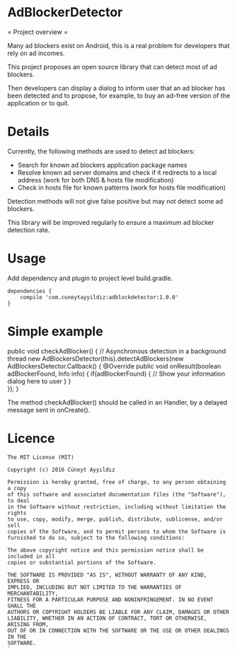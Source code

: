 # AdBlockerDetector

= Project overview =

Many ad blockers exist on Android, this is a real problem for developers that rely on ad incomes.

This project proposes an open source library that can detect most of ad blockers.

Then developers can display a dialog to inform user that an ad blocker has been detected and to propose, for example, to buy an ad-free version of the application or to quit.

# Details
Currently, the following methods are used to detect ad blockers:
  * Search for known ad blockers application package names
  * Resolve known ad server domains and check if it redirects to a local address (work for both DNS & hosts file modification)
  * Check in hosts file for known patterns (work for hosts file modification)

Detection methods will not give false positive but may not detect some ad blockers.

This library will be improved regularly to ensure a maximum ad blocker detection rate.

# Usage
Add dependency and plugin to project level build.gradle.
```
dependencies {
    compile 'com.cuneytayyildiz:adblockdetector:1.0.0'
}
```

# Simple example
public void checkAdBlocker()
{
    // Asynchronous detection in a background thread
    new AdBlockersDetector(this).detectAdBlockers(new AdBlockersDetector.Callback()
    {
        @Override
        public void onResult(boolean adBlockerFound, Info info)
        {
            if(adBlockerFound)
            {
              // Show your information dialog here to user
            }
        }   
    });
}

The method checkAdBlocker() should be called in an Handler, by a delayed message sent in onCreate().

# Licence
```
The MIT License (MIT)

Copyright (c) 2016 Cüneyt Ayyıldız

Permission is hereby granted, free of charge, to any person obtaining a copy
of this software and associated documentation files (the "Software"), to deal
in the Software without restriction, including without limitation the rights
to use, copy, modify, merge, publish, distribute, sublicense, and/or sell
copies of the Software, and to permit persons to whom the Software is
furnished to do so, subject to the following conditions:

The above copyright notice and this permission notice shall be included in all
copies or substantial portions of the Software.

THE SOFTWARE IS PROVIDED "AS IS", WITHOUT WARRANTY OF ANY KIND, EXPRESS OR
IMPLIED, INCLUDING BUT NOT LIMITED TO THE WARRANTIES OF MERCHANTABILITY,
FITNESS FOR A PARTICULAR PURPOSE AND NONINFRINGEMENT. IN NO EVENT SHALL THE
AUTHORS OR COPYRIGHT HOLDERS BE LIABLE FOR ANY CLAIM, DAMAGES OR OTHER
LIABILITY, WHETHER IN AN ACTION OF CONTRACT, TORT OR OTHERWISE, ARISING FROM,
OUT OF OR IN CONNECTION WITH THE SOFTWARE OR THE USE OR OTHER DEALINGS IN THE
SOFTWARE.
`
